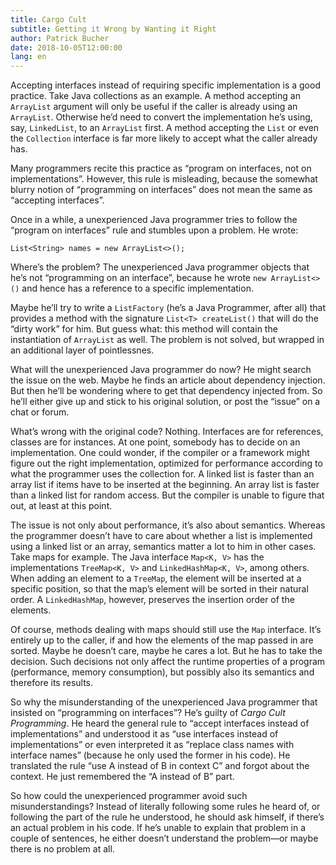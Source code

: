 ```yaml
---
title: Cargo Cult
subtitle: Getting it Wrong by Wanting it Right
author: Patrick Bucher
date: 2018-10-05T12:00:00
lang: en
---
```

Accepting interfaces instead
of requiring specific implementation is a good practice. Take Java collections
as an example. A method accepting an `ArrayList` argument will only be useful
if the caller is already using an `ArrayList`. Otherwise he’d need to convert
the implementation he’s using, say, `LinkedList`, to an `ArrayList` first. A
method accepting the `List` or even the `Collection` interface is far more
likely to accept what the caller already has.

Many programmers recite this practice as “program on interfaces, not on
implementations”. However, this rule is misleading, because the somewhat blurry
notion of “programming on interfaces” does not mean the same as “accepting
interfaces”.

Once in a while, a unexperienced Java programmer tries to follow the “program
on interfaces” rule and stumbles upon a problem. He wrote:

    List<String> names = new ArrayList<>();

Where’s the problem? The unexperienced Java programmer objects that he’s not
“programming on an interface”, because he wrote `new ArrayList<>()` and hence
has a reference to a specific implementation.

Maybe he’ll try to write a `ListFactory` (he’s a Java Programmer, after all)
that provides a method with the signature `List<T> createList()` that will do
the “dirty work” for him.  But guess what: this method will contain the
instantiation of `ArrayList` as well. The problem is not solved, but wrapped in
an additional layer of pointlessnes.

What will the unexperienced Java programmer do now? He might search the issue
on the web. Maybe he finds an article about dependency injection.  But then
he’ll be wondering where to get that dependency injected from. So he’ll either
give up and stick to his original solution, or post the “issue” on a chat or
forum.

What’s wrong with the original code? Nothing. Interfaces are for references,
classes are for instances. At one point, somebody has to decide on an
implementation. One could wonder, if the compiler or a framework might figure
out the right implementation, optimized for performance according to what the
programmer uses the collection for. A linked list is faster than an array list
if items have to be inserted at the beginning. An array list is faster than a
linked list for random access. But the compiler is unable to figure that out,
at least at this point.

The issue is not only about performance, it’s also about semantics. Whereas the
programmer doesn’t have to care about whether a list is implemented using a
linked list or an array, semantics matter a lot to him in other cases. Take
maps for example. The Java interface `Map<K, V>` has the implementations
`TreeMap<K, V>` and `LinkedHashMap<K, V>`, among others.  When adding an
element to a `TreeMap`, the element will be inserted at a specific position, so
that the map’s element will be sorted in their natural order. A
`LinkedHashMap`, however, preserves the insertion order of the elements.

Of course, methods dealing with maps should still use the `Map` interface. It’s
entirely up to the caller, if and how the elements of the map passed in are
sorted. Maybe he doesn’t care, maybe he cares a lot. But he has to take the
decision. Such decisions not only affect the runtime properties of a program
(performance, memory consumption), but possibly also its semantics and
therefore its results.

So why the misunderstanding of the unexperienced Java programmer that insisted
on “programming on interfaces”? He’s guilty of _Cargo Cult Programming_. He
heard the general rule to “accept interfaces instead of implementations” and
understood it as “use interfaces instead of implementations” or even
interpreted it as “replace class names with interface names” (because he only
used the former in his code). He translated the rule “use A instead of B in
context C” and forgot about the context. He just remembered the “A instead of
B” part.

So how could the unexperienced programmer avoid such misunderstandings? Instead
of literally following some rules he heard of, or following the part of the
rule he understood, he should ask himself, if there’s an actual problem in his
code. If he’s unable to explain that problem in a couple of sentences, he
either doesn’t understand the problem―or maybe there is no problem at all.
